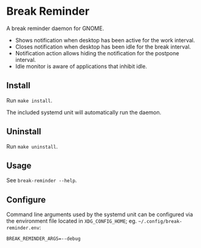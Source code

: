 # Break Reminder

A break reminder daemon for GNOME.

* Shows notification when desktop has been active for the work interval.
* Closes notification when desktop has been idle for the break interval.
* Notification action allows hiding the notification for the postpone interval.
* Idle monitor is aware of applications that inhibit idle.

## Install

Run `make install`.

The included systemd unit will automatically run the daemon.

## Uninstall

Run `make uninstall`.

## Usage

See `break-reminder --help`.

## Configure

Command line arguments used by the systemd unit can be configured via the
environment file located in `XDG_CONFIG_HOME`; eg.
`~/.config/break-reminder.env`:

    BREAK_REMINDER_ARGS=--debug
